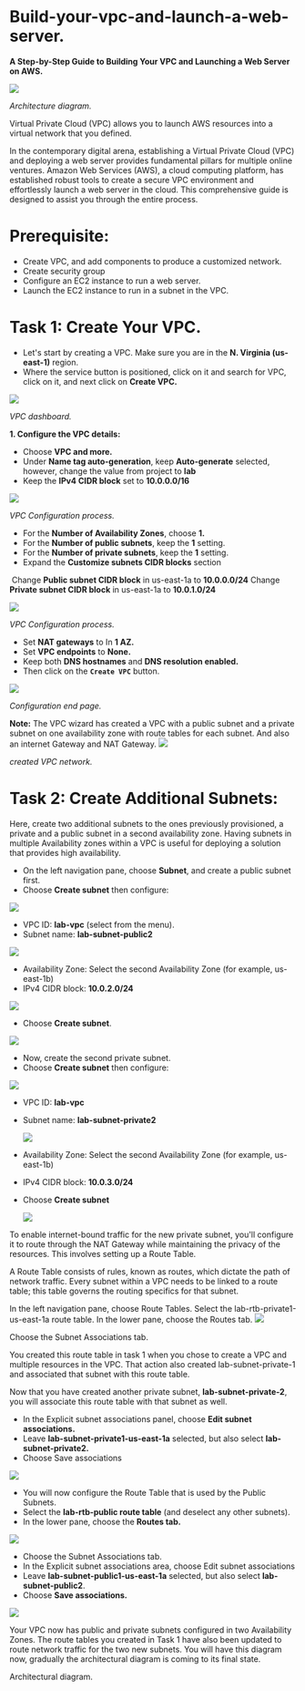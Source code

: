 # Build-your-vpc-and-launch-a-web-server.

**A Step-by-Step Guide to Building Your VPC and Launching a Web Server on AWS.**

![](diagram.jpeg)

*Architecture diagram.*

Virtual Private Cloud (VPC) allows you to launch AWS resources into a virtual network that you defined.

In the contemporary digital arena, establishing a Virtual Private Cloud (VPC) and deploying a web server provides fundamental pillars for multiple online ventures. Amazon Web Services (AWS), a cloud computing platform, has established robust tools to create a secure VPC environment and effortlessly launch a web server in the cloud. This comprehensive guide is designed to assist you through the entire process.

# Prerequisite:

- Create VPC, and add components to produce a customized network.
- Create security group
- Configure an EC2 instance to run a web server.
- Launch the EC2 instance to run in a subnet in the VPC.

# Task 1: Create Your VPC.

- Let's start by creating a VPC. Make sure you are in the **N. Virginia (us-east-1)** region.
- Where the service button is positioned, click on it and search for VPC, click on it, and next click on **Create VPC.**

![](vpc1.jpeg)

*VPC dashboard.*

**1. Configure the VPC details:**

- Choose **VPC and more.**
- Under **Name tag auto-generation**, keep **Auto-generate** selected, however, change the value from project to **lab**
- Keep the **IPv4 CIDR block** set to **10.0.0.0/16**

![](vpc2.jpeg)

*VPC Configuration process.*

- For the **Number of Availability Zones**, choose **1.**
- For the **Number of public subnets**, keep the **1** setting.
- For the **Number of private subnets**, keep the **1** setting.
- Expand the **Customize subnets CIDR blocks** section

 Change **Public subnet CIDR block** in us-east-1a to **10.0.0.0/24**
 Change **Private subnet CIDR block** in us-east-1a to **10.0.1.0/24**

![](vpc3.jpeg)

*VPC Configuration process.*

- Set **NAT gateways** to In **1 AZ.**
- Set **VPC endpoints** to **None.**
- Keep both **DNS hostnames** and **DNS resolution enabled.**
- Then click on the **`Create VPC`** button.

![](vpc4.jpeg)

*Configuration end page.*

**Note:** The VPC wizard has created a VPC with a public subnet and a private subnet on one availability zone with route tables for each subnet. And also an internet Gateway and NAT Gateway.
![](vpc5.png)

*created VPC network.*

# Task 2: Create Additional Subnets:

Here, create two additional subnets to the ones previously provisioned, a private and a public subnet in a second availability zone. 
Having subnets in multiple Availability zones within a VPC is useful for deploying a solution that provides high availability.

- On the left navigation pane, choose **Subnet**, and create a public subnet first.
- Choose **Create subnet** then configure:

 ![](subnet1.jpeg) 
  
- VPC ID: **lab-vpc** (select from the menu).
- Subnet name: **lab-subnet-public2**

![](subnet2.jpeg) 

- Availability Zone: Select the second Availability Zone (for example, us-east-1b)
- IPv4 CIDR block: **10.0.2.0/24**

![](subnet3.jpeg) 

- Choose **Create subnet**.

![](subnet4.jpeg) 

- Now, create the second private subnet.
- Choose **Create subnet** then configure:

![](subnet5.jpeg) 

- VPC ID: **lab-vpc**
- Subnet name: **lab-subnet-private2**

  ![](subnet6.jpeg)
  
- Availability Zone: Select the second Availability Zone (for example, us-east-1b)
- IPv4 CIDR block: **10.0.3.0/24**
- Choose **Create subnet**

  ![](subnet7.jpeg)

To enable internet-bound traffic for the new private subnet, you'll configure it to route through the NAT Gateway while maintaining the privacy of the resources. 
This involves setting up a Route Table.

A Route Table consists of rules, known as routes, which dictate the path of network traffic. Every subnet within a VPC needs to be linked to a route table; this table governs the routing specifics for that subnet.



In the left navigation pane, choose Route Tables.
Select the lab-rtb-private1-us-east-1a route table.
In the lower pane, choose the Routes tab.
![](routeT1.jpeg)

Choose the Subnet Associations tab.

You created this route table in task 1 when you chose to create a VPC and multiple resources in the VPC. 
That action also created lab-subnet-private-1 and associated that subnet with this route table.

Now that you have created another private subnet, **lab-subnet-private-2**, you will associate this route table with that subnet as well.
- In the Explicit subnet associations panel, choose **Edit subnet associations.**
- Leave **lab-subnet-private1-us-east-1a** selected, but also select **lab-subnet-private2.**
- Choose Save associations

![](routeT2.jpeg)

- You will now configure the Route Table that is used by the Public Subnets.
- Select the **lab-rtb-public route table** (and deselect any other subnets).
- In the lower pane, choose the **Routes tab.**

![](routeT3.jpeg)

- Choose the Subnet Associations tab.
- In the Explicit subnet associations area, choose Edit subnet associations
- Leave **lab-subnet-public1-us-east-1a** selected, but also select **lab-subnet-public2**.
- Choose **Save associations.**

![](routeT4.jpeg)

Your VPC now has public and private subnets configured in two Availability Zones. 
The route tables you created in Task 1 have also been updated to route network traffic for the two new subnets.
You will have this diagram now, gradually the architectural diagram is coming to its final state.


Architectural diagram.
